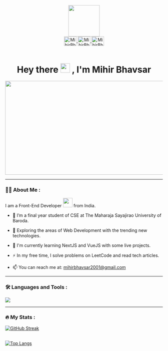 
<div id="header" align="center">
  
  <img src="https://media.giphy.com/media/M9gbBd9nbDrOTu1Mqx/giphy.gif" width="100"/>

  <div id="badges">
  <a href="https://www.linkedin.com/in/mihirbhavsar3102/" target="blank">
    <img align="center" src="https://raw.githubusercontent.com/rahuldkjain/github-profile-readme-generator/master/src/images/icons/Social/linked-in-alt.svg" alt="MihirBhavsar3102" height="30" width="40" />
  </a>
  <a href="https://open.spotify.com/user/31fbwrmisqch4ezueviy7osyu3ou" target="blank">
    <img align="center" src="https://raw.githubusercontent.com/rahuldkjain/github-profile-readme-generator/master/src/images/icons/Social/spotify.svg" alt="MihirBhavsar3102" height="30" width="40" />
  </a>
  <a href="https://x.com/IaMBhavsar" target="blank">
    <img align="center" src="https://raw.githubusercontent.com/rahuldkjain/github-profile-readme-generator/master/src/images/icons/Social/twitter.svg" alt="MihirBhavsar3102" height="30" width="40" />
  </a>
</div> <br>
  
  <img src="https://komarev.com/ghpvc/?username=MihirBhavsar3102&style=flat-square&color=blue" alt=""/> 

  <h1>
  Hey there
  <img src="https://media.giphy.com/media/hvRJCLFzcasrR4ia7z/giphy.gif" width="30px"/>
  , I'm Mihir Bhavsar
  </h1>
  

  <div align="center">
  <img src="https://media.giphy.com/media/dWesBcTLavkZuG35MI/giphy.gif" width="600" height="300"/>  
  </div>  
  
</div>

  ---

  ### :woman_technologist: About Me :
  I am a Front-End Developer <img src="https://media.giphy.com/media/WUlplcMpOCEmTGBtBW/giphy.gif" width="30"> from India.

- 📖 I’m a final year student of CSE at The Maharaja Sayajirao University of Baroda.

- :seedling: Exploring the areas of Web Development with the trending new technologies.

- 🤞 I'm currently learning NextJS and VueJS with some live projects.

- :zap: In my free time, I solve problems on LeetCode and read tech articles.

- :mailbox: You can reach me at: mihirbhavsar2001@gmail.com

---

### :hammer_and_wrench: Languages and Tools :

<a href="https://skillicons.dev" margin-bottom=20px>
  <img src="https://skillicons.dev/icons?i=c,cpp,java,python,php,html,css,js,bootstrap,mongodb,react,redux,vite,next,vue,firebase,mysql,vscode,git,github,ae,ps,pr,ubuntu&perline=10" />
</a>


---

### :fire: My Stats :
[![GitHub Streak](http://github-readme-streak-stats.herokuapp.com?user=MihirBhavsar3102&theme=dark&background=000000)](https://git.io/streak-stats) <br> <br>

<!-- <img src="https://github-readme-stats.vercel.app/api?username=MihirBhavsar3102&show_icons=true&locale=en" alt="MihirBhavsar3102" /> -->

[![Top Langs](https://github-readme-stats.vercel.app/api/top-langs/?username=MihirBhavsar3102&layout=compact&theme=vision-friendly-dark)](https://github.com/anuraghazra/github-readme-stats)
